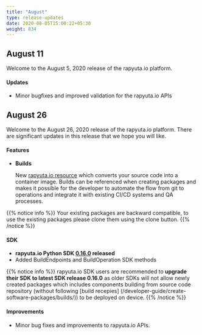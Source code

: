 ```yaml
---
title: "August"
type: release-updates
date: 2020-08-05T15:00:22+05:30
weight: 834
---
```


## August 11

Welcome to the August 5, 2020 release of the rapyuta.io platform.

#### Updates
- Minor bugfixes and improved validation for the rapyuta.io APIs

## August 26
Welcome to the August 26, 2020 release of the rapyuta.io platform. There
are significant updates in this release that we hope you will like.

#### Features
* **Builds**

	New [rapyuta.io resource](/5_deep-dives/52_software-development/527_build-recipe/) which converts your source code into a container image.
	Builds can be referenced when creating packages and makes it possible for the developer to automate the flow from git to operations 
	and integrate it with existing CI/CD systems and QA processes.


{{% notice info %}}
Your existing packages are backward compatible, to use the existing packages please clone them using the clone button.
{{% /notice %}}	


#### SDK
- **rapyuta.io Python SDK [0.16.0](/3_how-tos/35_tooling_and_debugging/rapyuta-io-python-sdk/#installation) released** 
- Added BuildEndpoints and BuildOperation SDK methods


{{% notice info %}}
rapyuta.io SDK users are recommended to **upgrade their SDK to latest SDK release 0.16.0** as older SDKs will not allow 
newly created packages which includes components building from source code repository 
(without following [build recepies] (/developer-guide/create-software-packages/builds/)) to be deployed on device.
{{% /notice %}}	



#### Improvements
	
- Minor bug fixes and improvements to rapyuta.io APIs.